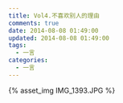 ```yaml
---
title: Vol4.不喜欢别人的理由
comments: true
date: 2014-08-08 01:49:00
updated: 2014-08-08 01:49:00
tags:
  - 一言
categories:
  - 一言
---
```


{% asset_img IMG_1393.JPG %}
